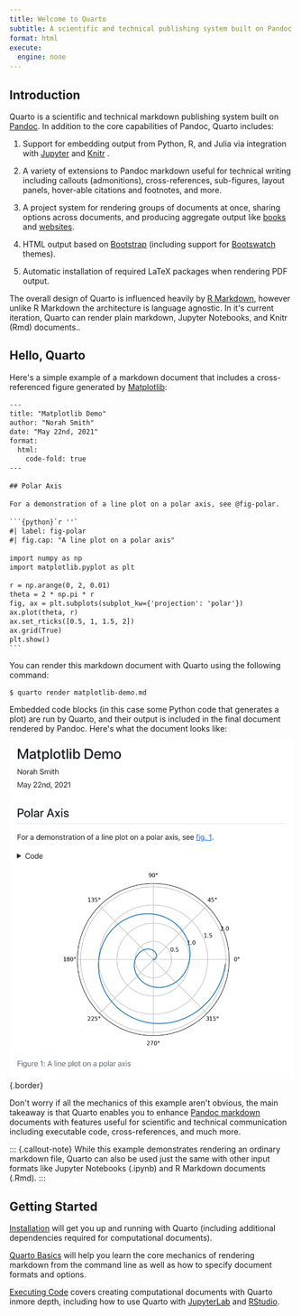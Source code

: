 ```yaml
---
title: Welcome to Quarto
subtitle: A scientific and technical publishing system built on Pandoc
format: html
execute:
  engine: none
---
```


## Introduction

Quarto is a scientific and technical markdown publishing system built on [Pandoc](https://pandoc.org). In addition to the core capabilities of Pandoc, Quarto includes:

1.  Support for embedding output from Python, R, and Julia via integration with [Jupyter](https://jupyter.org/) and [Knitr](https://yihui.org/knitr/) .

2.  A variety of extensions to Pandoc markdown useful for technical writing including callouts (admonitions), cross-references, sub-figures, layout panels, hover-able citations and footnotes, and more.

3.  A project system for rendering groups of documents at once, sharing options across documents, and producing aggregate output like [books](book-basics.md) and [websites](websites/website-basics.md).

4.  HTML output based on [Bootstrap](https://getbootstrap.com/) (including support for [Bootswatch](https://bootswatch.com/) themes).

5.  Automatic installation of required LaTeX packages when rendering PDF output.

The overall design of Quarto is influenced heavily by [R Markdown](https://rmarkdown.rstudio.com/), however unlike R Markdown the architecture is language agnostic. In it's current iteration, Quarto can render plain markdown, Jupyter Notebooks, and Knitr (Rmd) documents..

## Hello, Quarto

Here's a simple example of a markdown document that includes a cross-referenced figure generated by [Matplotlib](https://matplotlib.org/):

```` {.default}
---
title: "Matplotlib Demo"
author: "Norah Smith"
date: "May 22nd, 2021"
format: 
  html:
    code-fold: true
---

## Polar Axis

For a demonstration of a line plot on a polar axis, see @fig-polar.

```{python}`r ''`
#| label: fig-polar
#| fig.cap: "A line plot on a polar axis"

import numpy as np
import matplotlib.pyplot as plt

r = np.arange(0, 2, 0.01)
theta = 2 * np.pi * r
fig, ax = plt.subplots(subplot_kw={'projection': 'polar'})
ax.plot(theta, r)
ax.set_rticks([0.5, 1, 1.5, 2])
ax.grid(True)
plt.show()
```
````

You can render this markdown document with Quarto using the following command:

``` {.bash}
$ quarto render matplotlib-demo.md
```

Embedded code blocks (in this case some Python code that generates a plot) are run by Quarto, and their output is included in the final document rendered by Pandoc. Here's what the document looks like:

![](docs/getting-started/images/hello-quarto.png){.border}

Don't worry if all the mechanics of this example aren't obvious, the main takeaway is that Quarto enables you to enhance [Pandoc markdown](https://pandoc.org/MANUAL.html#pandocs-markdown) documents with features useful for scientific and technical communication including executable code, cross-references, and much more.

::: {.callout-note}
While this example demonstrates rendering an ordinary markdown file, Quarto can also be used just the same with other input formats like Jupyter Notebooks (.ipynb) and R Markdown documents (.Rmd).
:::

## Getting Started

[Installation](docs/getting-started/installation.md) will get you up and running with Quarto (including additional dependencies required for computational documents).

[Quarto Basics](docs/getting-started/quarto-basics.md) will help you learn the core mechanics of rendering markdown from the command line as well as how to specify document formats and options.

[Executing Code](docs/computations/executing-code.md) covers creating computational documents with Quarto inmore depth, including how to use Quarto with [JupyterLab](docs/computations/using-jupyter-lab.md) and [RStudio](docs/computations/using-rstudio.md).
